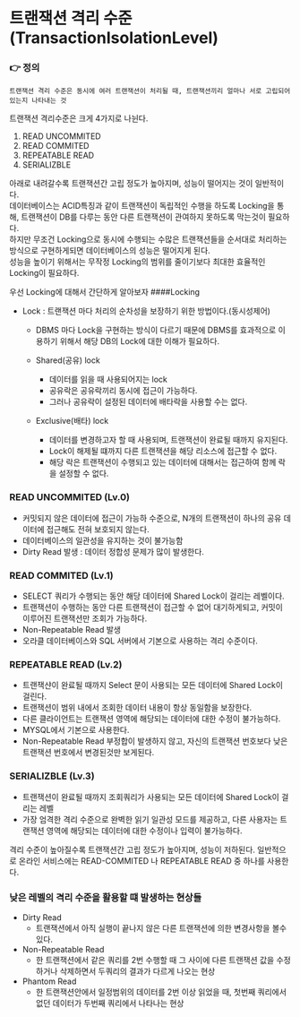 트랜잭션 격리 수준(TransactionIsolationLevel)
===

### 👉 정의
    트랜잭션 격리 수준은 동시에 여러 트랜잭션이 처리될 때, 트랜잭션끼리 얼마나 서로 고립되어 있는지 나타내는 것 
트랜잭션 격리수준은 크게 4가지로 나뉜다.
1. READ UNCOMMITED
2. READ COMMITED
3. REPEATABLE READ
4. SERIALIZBLE  

아래로 내려갈수록 트랜잭션간 고립 정도가 높아지며, 성능이 떨어지는 것이 일반적이다.   
데이터베이스는 ACID특징과 같이 트랜잭션이 독립적인 수행을 하도록 Locking을 통해, 트랜잭션이 DB를 다루는 동안 다른 트랜잭션이 관여하지 못하도록 막는것이 필요하다.  
하지만 무조건 Locking으로 동시에 수행되는 수많은 트랜잭션들을 순서대로 처리하는 방식으로 구현하게되면 데이터베이스의 성능은 떨어지게 된다.  
성능을 높이기 위해서는 무작정 Locking의 범위를 줄이기보다 최대한 효율적인 Locking이 필요하다.

우선 Locking에 대해서 간단하게 알아보자
####Locking
* Lock : 트랜잭션 마다 처리의 순차성을 보장하기 위한 방법이다.(동시성제어)
  * DBMS 마다 Lock을 구현하는 방식이 다르기 때문에 DBMS를 효과적으로 이용하기 위해서 해당 DB의 Lock에 대한 이해가 필요하다.

  * Shared(공유) lock 
    * 데이터를 읽을 때 사용되어지는 lock 
    * 공유락은 공유락끼리 동시에 접근이 가능하다.
    * 그러나 공유락이 설정된 데이터에 배타락을 사용할 수는 없다.
  * Exclusive(배타) lock
    * 데이터를 변경하고자 할 때 사용되며, 트랜잭션이 완료될 때까지 유지된다.
    * Lock이 해제될 떄까지 다른 트랜잭션을 해당 리소스에 접근할 수 없다.
    * 해당 락은 트랜잭션이 수행되고 있는 데이터에 대해서는 접근하여 함께 락을 설정할 수 없다.

### READ UNCOMMITED (Lv.0)
* 커밋되지 않은 데이터에 접근이 가능하 수준으로, N개의 트랜잭션이 하나의 공유 데이터에 접근해도 전혀 보호되지 않는다.
* 데이터베이스의 일관성을 유지하는 것이 불가능함
* Dirty Read 발생 : 데이터 정합성 문제가 많이 발생한다.
### READ COMMITED (Lv.1)
* SELECT 쿼리가 수행되는 동안 해당 데이터에 Shared Lock이 걸리는 레벨이다.
* 트랜잭션이 수행하는 동안 다른 트랜잭션이 접근할 수 없어 대기하게되고, 커밋이 이루어진 트랜잭션만 조회가 가능하다.
* Non-Repeatable Read 발생 
* 오라클 데이터베이스와 SQL 서버에서 기본으로 사용하는 격리 수준이다.
### REPEATABLE READ (Lv.2)
* 트랜잭샨이 완료될 때까지 Select 문이 사용되는 모든 데이터에 Shared Lock이 걸린다.
* 트랜잭션이 범위 내에서 조회한 데이터 내용이 항상 동일함을 보장한다.
* 다른 클라이언트는 트랜잭션 영역에 해당되는 데이터에 대한 수정이 불가능하다.
* MYSQL에서 기본으로 사용한다.
* Non-Repeatable Read 부정합이 발생하지 않고, 자신의 트랜잭션 번호보다 낮은 트랜잭션 번호에서 변경된것만 보게된다.

### SERIALIZBLE  (Lv.3)
* 트랜잭션이 완료될 때까지 조회쿼리가 사용되는 모든 데이터에 Shared Lock이 걸리는 레벨
* 가장 엄격한 격리 수준으로 완벽한 읽기 일관성 모드를 제공하고, 다른 사용자는 트랜잭션 영역에 해당되는 데이터에 대한 수정이나 입력이 불가능하다.

격리 수준이 높아질수록 트랜잭션간 고립 정도가 높아지며, 성능이 저하된다. 
일반적으로 온라인 서비스에는 READ-COMMITED 나 REPEATABLE READ 중 하나를 사용한다.


### 낮은 레벨의 격리 수준을 활용할 떄 발생하는 현상들 
* Dirty Read
  * 트랜잭션에서 아직 실행이 끝나지 않은 다른 트랜잭션에 의한 변경사항을 볼수있다.
* Non-Repeatable Read
  * 한 트랜잭션에서 같은 쿼리를 2번 수행할 때 그 사이에 다른 트랜잭션 값을 수정하거나 삭제하면서  두쿼리의 결과가 다르게 나오는 현상
* Phantom Read
  * 한 트랜잭션안에서 일정범위의 데이터를 2번 이상 읽었을 때, 첫번째 쿼리에서 없던 데이터가 두번째 쿼리에서 나타나는 현상


    